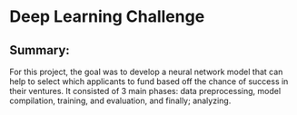 # Deep Learning Challenge

## Summary:
For this project, the goal was to develop a neural network model that can help to select which applicants to fund based off the chance of success in their ventures. It consisted of 3 main phases: data preprocessing, model compilation, training, and evaluation, and finally; analyzing.


